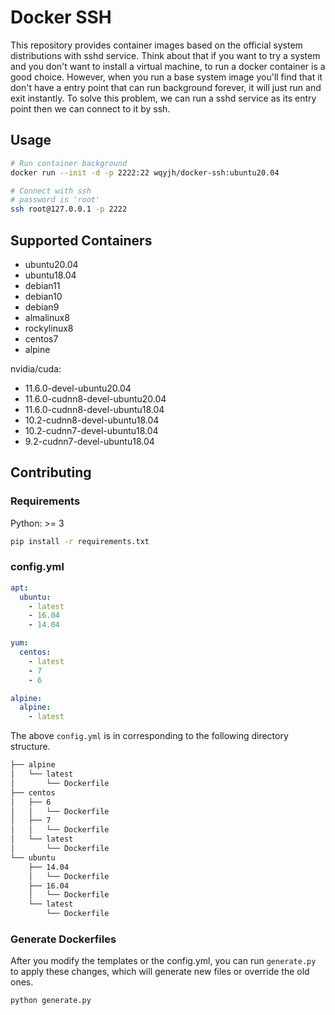 # Docker SSH

This repository provides container images based on the official system distributions
with sshd service.
Think about that if you want to try a system and you don't want to install a virtual
machine, to run a docker container is a good choice.
However, when you run a base system image you'll find that it don't have a entry point
that can run background forever, it will just run and exit instantly.
To solve this problem, we can run a sshd service as its entry point
then we can connect to it by ssh.


## Usage

```bash
# Run container background
docker run --init -d -p 2222:22 wqyjh/docker-ssh:ubuntu20.04

# Connect with ssh
# password is 'root'
ssh root@127.0.0.1 -p 2222
```


## Supported Containers

- ubuntu20.04
- ubuntu18.04
- debian11
- debian10
- debian9
- almalinux8
- rockylinux8
- centos7
- alpine

nvidia/cuda:
- 11.6.0-devel-ubuntu20.04
- 11.6.0-cudnn8-devel-ubuntu20.04
- 11.6.0-cudnn8-devel-ubuntu18.04
- 10.2-cudnn8-devel-ubuntu18.04
- 10.2-cudnn7-devel-ubuntu18.04
- 9.2-cudnn7-devel-ubuntu18.04


## Contributing

### Requirements

Python: >= 3

```bash
pip install -r requirements.txt
```

### config.yml

```yaml
apt:
  ubuntu:
    - latest
    - 16.04
    - 14.04

yum:
  centos:
    - latest
    - 7
    - 6

alpine:
  alpine:
    - latest
```

The above `config.yml` is in corresponding to the following directory structure.

```bash
├── alpine
│   └── latest
│       └── Dockerfile
├── centos
│   ├── 6
│   │   └── Dockerfile
│   ├── 7
│   │   └── Dockerfile
│   └── latest
│       └── Dockerfile
└── ubuntu
    ├── 14.04
    │   └── Dockerfile
    ├── 16.04
    │   └── Dockerfile
    └── latest
        └── Dockerfile
```

### Generate Dockerfiles

After you modify the templates or the config.yml, you can run `generate.py` to apply these changes, 
which will generate new files or override the old ones.

```bash
python generate.py
```
